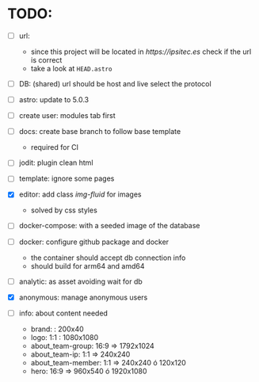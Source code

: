 # TODO:

- [ ] url:
  - since this project will be located in _https://ipsitec.es_ check if the url is correct
  - take a look at `HEAD.astro`

- [ ] DB: (shared) url should be host and live select the protocol
- [ ] astro: update to 5.0.3
- [ ] create user: modules tab first
- [ ] docs: create base branch to follow base template
  - required for CI
- [ ] jodit: plugin clean html
- [ ] template: ignore some pages
- [x] editor: add class _img-fluid_ for images
  - solved by css styles
- [ ] docker-compose: with a seeded image of the database
- [ ] docker: configure github package and docker
  - the container should accept db connection info
  - should build for arm64 and amd64
- [ ] analytic: as asset avoiding wait for db
- [x] anonymous: manage anonymous users

- [ ] info: about content needed
  - brand: : 200x40
  - logo: 1:1 : 1080x1080
  - about_team-group: 16:9 => 1792x1024
  - about_team-ip: 1:1 => 240x240
  - about_team-member: 1:1 => 240x240 ó 120x120
  - hero: 16:9 => 960x540 ó 1920x1080
